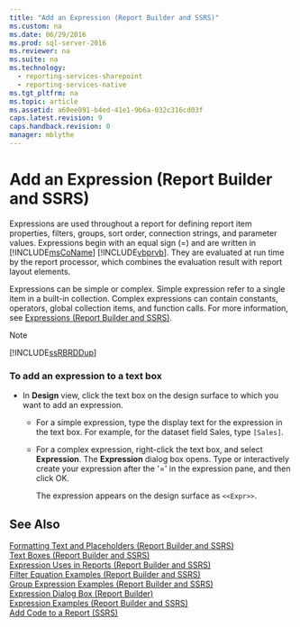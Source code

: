 ```yaml
---
title: "Add an Expression (Report Builder and SSRS)"
ms.custom: na
ms.date: 06/29/2016
ms.prod: sql-server-2016
ms.reviewer: na
ms.suite: na
ms.technology: 
  - reporting-services-sharepoint
  - reporting-services-native
ms.tgt_pltfrm: na
ms.topic: article
ms.assetid: a60ee091-b4ed-41e1-9b6a-032c316cd03f
caps.latest.revision: 9
caps.handback.revision: 0
manager: mblythe
---
```

# Add an Expression (Report Builder and SSRS)
Expressions are used throughout a report for defining report item properties, filters, groups, sort order, connection strings, and parameter values. Expressions begin with an equal sign (=) and are written in [!INCLUDE[msCoName](../../Topics/TopicNameContainA/tokens/msCoName_md.md)] [!INCLUDE[vbprvb](../../Topics/TopicNameContainA/tokens/vbprvb_md.md)]. They are evaluated at run time by the report processor, which combines the evaluation result with report layout elements.  
  
 Expressions can be simple or complex. Simple expression refer to a single item in a built-in collection. Complex expressions can contain constants, operators, global collection items, and function calls. For more information, see [Expressions (Report Builder and SSRS)](../../Topics/TopicNameNotContainA/Expressions--Report-Builder-and-SSRS-.md).  
  
> [!NOTE]  
>  [!INCLUDE[ssRBRDDup](../../Topics/TopicNameContainA/tokens/ssRBRDDup_md.md)]  
  
### To add an expression to a text box  
  
-   In **Design** view, click the text box on the design surface to which you want to add an expression.  
  
    -   For a simple expression, type the display text for the expression in the text box. For example, for the dataset field Sales, type `[Sales]`.  
  
    -   For a complex expression, right-click the text box, and select **Expression**. The **Expression** dialog box opens. Type or interactively create your expression after the '=' in the expression pane, and then click OK.  
  
         The expression appears on the design surface as `<<Expr>>`.  
  
## See Also  
 [Formatting Text and Placeholders (Report Builder and SSRS)](../../Topics/TopicNameNotContainA/Formatting-Text-and-Placeholders--Report-Builder-and-SSRS-.md)   
 [Text Boxes (Report Builder and SSRS)](../../Topics/TopicNameNotContainA/Text-Boxes--Report-Builder-and-SSRS-.md)   
 [Expression Uses in Reports (Report Builder and SSRS)](../../Topics/TopicNameNotContainA/Expression-Uses-in-Reports--Report-Builder-and-SSRS-.md)   
 [Filter Equation Examples (Report Builder and SSRS)](../../Topics/TopicNameNotContainA/Filter-Equation-Examples--Report-Builder-and-SSRS-.md)   
 [Group Expression Examples (Report Builder and SSRS)](../../Topics/TopicNameNotContainA/Group-Expression-Examples--Report-Builder-and-SSRS-.md)   
 [Expression Dialog Box (Report Builder)](../../Topics/TopicNameNotContainA/Expression-Dialog-Box--Report-Builder-.md)   
 [Expression Examples (Report Builder and SSRS)](../../Topics/TopicNameNotContainA/Expression-Examples--Report-Builder-and-SSRS-.md)   
 [Add Code to a Report (SSRS)](../../Topics/TopicNameContainA/Add-Code-to-a-Report--SSRS-.md)
